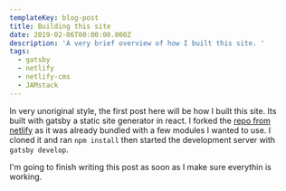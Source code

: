 ```yaml
---
templateKey: blog-post
title: Building this site
date: 2019-02-06T00:00:00.000Z
description: 'A very brief overview of how I built this site. '
tags:
  - gatsby
  - netlify
  - netlify-cms
  - JAMstack
---
```

In very unoriginal style, the first post here will be how I built this site. Its built with gatsby a static site generator in react. I forked the [repo from netlify](#) as it was already bundled with a few modules I wanted to use. I cloned it and ran `npm install` then started the development server with `gatsby develop`.

I'm going to finish writing this post as soon as I make sure everythin is working.

